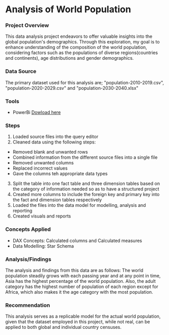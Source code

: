 # Analysis of World Population

### Project Overview

This data analysis project endeavors to offer valuable insights into the global population's demographics. Through this exploration, my goal is to enhance understanding of the composition of the world population, considering factors such as the populations of diverse regions(countries and continents), age distributions and gender demographics.

### Data Source

The primary dataset used for this analysis are; "population-2010-2019.csv", "population-2020-2029.csv" and "population-2030-2040.xlsx"

### Tools

- PowerBi [Dowload here](https://powerbi.microsoft.com/en-us/downloads/)

### Steps

1. Loaded source files into the query editor
2. Cleaned data using the following steps:
- Removed blank and unwanted rows
- Combined information from the different source files into a single file
- Removed unwanted columns
- Replaced incorrect values
- Gave the columns teh appropriate data types
3. Split the table into one fact table and three dimension tables based on the category of information needed so as to have a structured project
4. Created more columns to include the foreign key and primary key into the fact and dimension tables respectively
5. Loaded the files into the data model for modelling, analysis and reporting
6. Created visuals and reports

### Concepts Applied

- DAX Concepts: Calculated columns and Calculated measures
- Data Modelling: Star Schema

### Analysis/Findings

The analysis and findings from this data are as follows:
The world population steadily grows with each passing year and at any point in time, Asia has the highest percentage of the world population. Also, the adult category has the highest number of population of each region except for Africa, which also makes it the age category with the most population.

### Recommendation

This analysis serves as a replicable model for the actual world population, given that the dataset employed in this project, while not real, can be applied to both global and individual country censuses.




